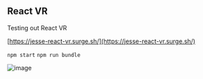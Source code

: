 ## React VR 

Testing out React VR

[https://jesse-react-vr.surge.sh/](https://jesse-react-vr.surge.sh/)

`npm start` `npm run bundle`

![image](https://user-images.githubusercontent.com/127787/45287361-ec783980-b49c-11e8-88ba-f52df0101c7f.png)
